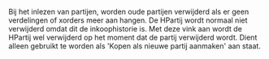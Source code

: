 Bij het inlezen van partijen, worden oude partijen verwijderd als er geen verdelingen of xorders meer aan hangen. De HPartij wordt normaal niet verwijderd omdat dit de inkoophistorie is. Met deze vink aan wordt de HPartij wel verwijderd op het moment dat de partij verwijderd wordt. Dient alleen gebruikt te worden als 'Kopen als nieuwe partij aanmaken' aan staat.